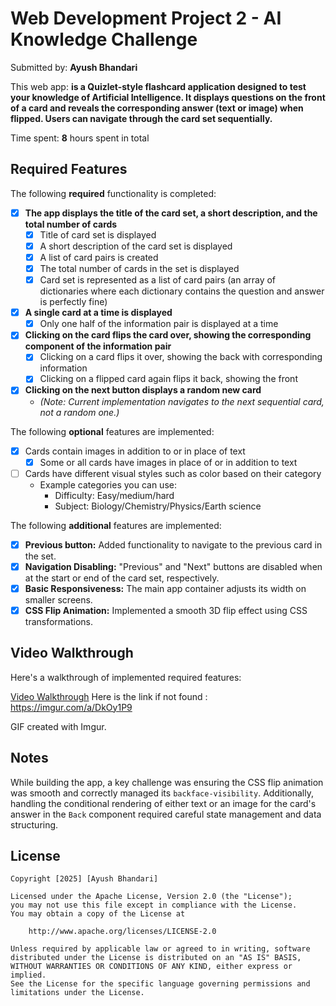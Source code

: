 # Web Development Project 2 - AI Knowledge Challenge

Submitted by: **Ayush Bhandari**

This web app: **is a Quizlet-style flashcard application designed to test your knowledge of Artificial Intelligence. It displays questions on the front of a card and reveals the corresponding answer (text or image) when flipped. Users can navigate through the card set sequentially.**

Time spent: **8** hours spent in total

## Required Features

The following **required** functionality is completed:

- [x] **The app displays the title of the card set, a short description, and the total number of cards**
  - [x] Title of card set is displayed 
  - [x] A short description of the card set is displayed 
  - [x] A list of card pairs is created
  - [x] The total number of cards in the set is displayed 
  - [x] Card set is represented as a list of card pairs (an array of dictionaries where each dictionary contains the question and answer is perfectly fine)
- [x] **A single card at a time is displayed**
  - [x] Only one half of the information pair is displayed at a time
- [x] **Clicking on the card flips the card over, showing the corresponding component of the information pair**
  - [x] Clicking on a card flips it over, showing the back with corresponding information 
  - [x] Clicking on a flipped card again flips it back, showing the front
- [x] **Clicking on the next button displays a random new card**
  * *(Note: Current implementation navigates to the next sequential card, not a random one.)*

The following **optional** features are implemented:

- [x] Cards contain images in addition to or in place of text
  - [x] Some or all cards have images in place of or in addition to text
- [ ] Cards have different visual styles such as color based on their category
  - Example categories you can use:
    - Difficulty: Easy/medium/hard
    - Subject: Biology/Chemistry/Physics/Earth science

The following **additional** features are implemented:

* [x] **Previous button:** Added functionality to navigate to the previous card in the set.
* [x] **Navigation Disabling:** "Previous" and "Next" buttons are disabled when at the start or end of the card set, respectively.
* [x] **Basic Responsiveness:** The main app container adjusts its width on smaller screens.
* [x] **CSS Flip Animation:** Implemented a smooth 3D flip effect using CSS transformations.

## Video Walkthrough

Here's a walkthrough of implemented required features:

[Video Walkthrough](https://imgur.com/a/DkOy1P9) Here is the link if not found : https://imgur.com/a/DkOy1P9


GIF created with Imgur. 
## Notes

While building the app, a key challenge was ensuring the CSS flip animation was smooth and correctly managed its `backface-visibility`. Additionally, handling the conditional rendering of either text or an image for the card's answer in the `Back` component required careful state management and data structuring.

## License

    Copyright [2025] [Ayush Bhandari]

    Licensed under the Apache License, Version 2.0 (the "License");
    you may not use this file except in compliance with the License.
    You may obtain a copy of the License at

        http://www.apache.org/licenses/LICENSE-2.0

    Unless required by applicable law or agreed to in writing, software
    distributed under the License is distributed on an "AS IS" BASIS,
    WITHOUT WARRANTIES OR CONDITIONS OF ANY KIND, either express or implied.
    See the License for the specific language governing permissions and
    limitations under the License.
